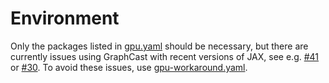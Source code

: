 # Environment

Only the packages listed in [gpu.yaml](gpu.yaml) should be necessary, but there
are currently issues using GraphCast with recent versions of JAX, see e.g.
[#41](https://github.com/google-deepmind/graphcast/issues/41) or
[#30](https://github.com/google-deepmind/graphcast/issues/30).
To avoid these issues, use [gpu-workaround.yaml](gpu-workaround.yaml).
